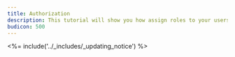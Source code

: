 ```yaml
---
title: Authorization
description: This tutorial will show you how assign roles to your users, and use those claims to authorize or deny a user to access certain API endpoints.
budicon: 500
---
```


<%= include('../_includes/_updating_notice') %>


